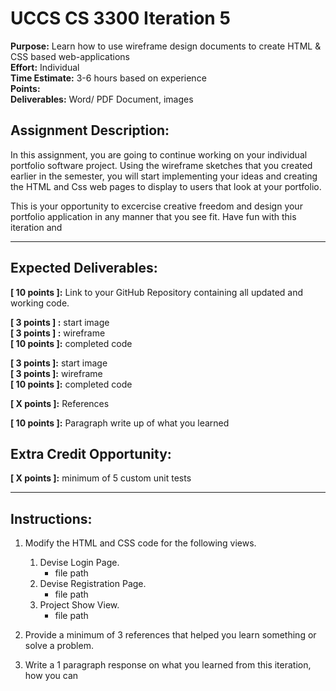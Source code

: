 # UCCS CS 3300 Iteration 5

**Purpose:** Learn how to use wireframe design documents to create HTML & CSS based web-applications<br>
**Effort:** Individual <br>
**Time Estimate:** 3-6 hours based on experience<br>
**Points:** <br>
**Deliverables:** Word/ PDF Document, images <br>

## Assignment Description:
In this assignment, you are going to continue working on your individual portfolio software project. Using the wireframe 
sketches that you created earlier in the semester, you will start implementing your ideas and creating the HTML and Css 
web pages to display to users that look at your portfolio. <br>

This is your opportunity to excercise creative freedom and design your portfolio application in any manner that you see fit. Have fun with this iteration and  

---

## Expected Deliverables:
**[ 10 points ]:** Link to your GitHub Repository containing all updated and working code.<br>

**[ 3 points ] :** start image <br>
**[ 3 points ] :** wireframe <br>
**[ 10 points ]:** completed code <br>

**[ 3 points ]:** start image <br>
**[ 3 points ]:** wireframe <br>
**[ 10 points ]:** completed code <br>

**[ X points ]:** References <br>

**[ 10 points ]:** Paragraph write up of what you learned <br>

## Extra Credit Opportunity:
**[ X points ]:** minimum of 5 custom unit tests <br>

---

## Instructions:

1. Modify the HTML and CSS code for the following views.
   1. Devise Login Page.
      - file path
   2. Devise Registration Page.
      - file path
   3. Project Show View.
      - file path

2. Provide a minimum of 3 references that helped you learn something or solve a problem.

3. Write a 1 paragraph response on what you learned from this iteration, how you can 


